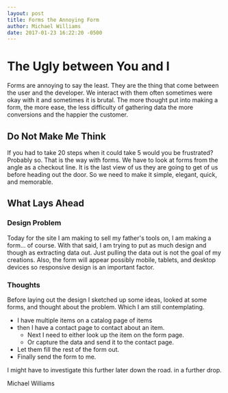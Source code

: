```yaml
---
layout: post
title: Forms the Annoying Form
author: Michael Williams
date: 2017-01-23 16:22:20 -0500
---
```

# The Ugly between You and I

Forms are annoying to say the least. They are the thing that come between the user and the developer. We interact with them often sometimes were okay with it and sometimes it is brutal. The more thought put into making a form, the more ease, the less difficulty of gathering data the more conversions and the happier the customer.

## Do Not Make Me Think

If you had to take 20 steps when it could take 5 would you be frustrated? Probably so. That is the way with forms. We have to look at forms from the angle as a checkout line. It is the last view of us they are going to get of us before heading out the door. So we need to make it simple, elegant, quick, and memorable.

## What Lays Ahead

### Design Problem

Today for the site I am making to sell my father's tools on, I am making a form... of course. With that said, I am trying to put as much design and though as extracting data out. Just pulling the data out is not the goal of my creations. Also, the form will appear possibly mobile, tablets, and desktop devices so responsive design is an important factor.

### Thoughts 

Before laying out the design I sketched up some ideas, looked at some forms, and thought about the problem. Which I am still contemplating.

- I have multiple items on a catalog page of items
- then I have a contact page to contact about an item. 
  - Next I need to either look up the item on the form page.
  - Or capture the data and send it to the contact page.
- Let them fill the rest of the form out.
- Finally send the form to me.

I might have to investigate this further later down the road. 
in a further drop.

Michael Williams